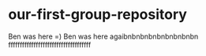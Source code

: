 # our-first-group-repository
Ben was here =)
Ben was here agaibnbnbnbnbnbnbnbnbn
ffffffffffffffffffffffffffffffffffff